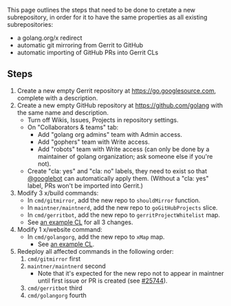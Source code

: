 This page outlines the steps that need to be done to cretate a new subrepository, in order for it to have the same properties as all existing subrepositories:
- a golang.org/x redirect
- automatic git mirroring from Gerrit to GitHub
- automatic importing of GitHub PRs into Gerrit CLs

## Steps

1. Create a new empty Gerrit repository at https://go.googlesource.com, complete with a description.
2. Create a new empty GitHub repository at https://github.com/golang with the same name and description.
	- Turn off Wikis, Issues, Projects in repository settings.
	- On "Collaborators & teams" tab:
		- Add "golang org admins" team with Admin access.
		- Add "gophers" team with Write access.
		- Add "robots" team with Write access (can only be done by a maintainer of golang organization; ask someone else if you're not).
	- Create "cla: yes" and "cla: no" labels, they need to exist so that [@googlebot](https://github.com/googlebot) can automatically apply them. (Without a "cla: yes" label, PRs won't be imported into Gerrit.)
3. Modify 3 x/build commands:
	- In `cmd/gitmirror`, add the new repo to `shouldMirror` function.
	- In `maintner/maintnerd`, add the new repo to `goGitHubProjects` slice.
	- In `cmd/gerritbot`, add the new repo to `gerritProjectWhitelist` map.
	- See [an example CL](https://golang.org/cl/133896) for all 3 changes.
4. Modify 1 x/website command:
	- In `cmd/golangorg`, add the new repo to `xMap` map.
		- See [an example CL](https://golang.org/cl/160137).
5. Redeploy all affected commands in the following order:
	1. `cmd/gitmirror` first
	2. `maintner/maintnerd` second
		- Note that it's expected for the new repo not to appear in maintner until first issue or PR is created (see [#25744](https://golang.org/issue/25744)).
	3. `cmd/gerritbot` third
	4. `cmd/golangorg` fourth
